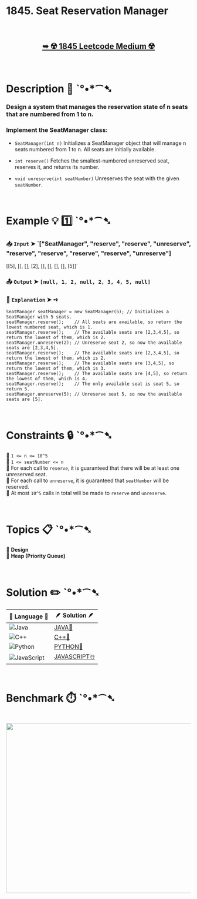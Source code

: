 # 1845. Seat Reservation Manager

</br>

<h2 align="center"> 

<a href="https://leetcode.com/problems/seat-reservation-manager/description/"><strong>➥ ☢️ 1845 Leetcode Medium ☢️ </strong></a>
</h2>

</br>

# Description 📜 ˋ°•*⁀➷

### Design a system that manages the reservation state of n seats that are numbered from 1 to n.

### Implement the SeatManager class:

- `SeatManager(int n)` Initializes a SeatManager object that will manage n seats numbered from 1 to n. All seats are initially available.

- `int reserve()` Fetches the smallest-numbered unreserved seat, reserves it, and returns its number.

- `void unreserve(int seatNumber)` Unreserves the seat with the given `seatNumber`.

</br>

# Example 💡 1️⃣ ˋ°•*⁀➷

  ### 📥 `Input`  ➤ `["SeatManager", "reserve", "reserve", "unreserve", "reserve", "reserve", "reserve", "reserve", "unreserve"]
[[5], [], [], [2], [], [], [], [], [5]]`

  ### 📤 `Output`  ➤ `[null, 1, 2, null, 2, 3, 4, 5, null]`

  ### 🔦 `Explanation`  ➤ ➺

```JS
SeatManager seatManager = new SeatManager(5); // Initializes a SeatManager with 5 seats.
seatManager.reserve();    // All seats are available, so return the lowest numbered seat, which is 1.
seatManager.reserve();    // The available seats are [2,3,4,5], so return the lowest of them, which is 2.
seatManager.unreserve(2); // Unreserve seat 2, so now the available seats are [2,3,4,5].
seatManager.reserve();    // The available seats are [2,3,4,5], so return the lowest of them, which is 2.
seatManager.reserve();    // The available seats are [3,4,5], so return the lowest of them, which is 3.
seatManager.reserve();    // The available seats are [4,5], so return the lowest of them, which is 4.
seatManager.reserve();    // The only available seat is seat 5, so return 5.
seatManager.unreserve(5); // Unreserve seat 5, so now the available seats are [5].
```

</br>

# Constraints 🔒 ˋ°•*⁀➷

🔹 `1 <= n <= 10^5` </br>
🔹 `1 <= seatNumber <= n` </br>
🔹 For each call to `reserve`, it is guaranteed that there will be at least one unreserved seat. </br>
🔹 For each call to `unreserve`, it is guaranteed that `seatNumber` will be reserved. </br>
🔹 At most `10^5` calls in total will be made to `reserve` and `unreserve`. </br>

</br>

# Topics 📋 ˋ°•*⁀➷

🔸 **Design** </br>
🔸 **Heap (Priority Queue)** </br>

</br>

# Solution ✏️ ˋ°•*⁀➷

| 📒 Language 📒  | 🪶 Solution 🪶 |
| ------------- | ------------- |
|  ![Java](https://img.shields.io/badge/java-%23ED8B00.svg?style=for-the-badge&logo=openjdk&logoColor=white)  | [JAVA🍁](https://github.com/Prakhar-002/LEETCODE/blob/main/%F0%9F%8E%AD%20LEVEL%20wise%20que%20with%20solution%20%F0%9F%8E%AF/%E2%98%A2%EF%B8%8F%20Medium%20%E2%98%A2%EF%B8%8F/%E2%98%A2%EF%B8%8F%20Medium%201845.%20Seat%20Reservation%20Manager%20%E2%98%83%EF%B8%8F%20%F0%9F%8D%81%20%F0%9F%8D%B0%20%F0%9F%8E%B2/%F0%9F%8D%81JAVA%20-%201845.%20Seat%20Reservation%20Manager.java) |
|  ![C++](https://img.shields.io/badge/c++-%2300599C.svg?style=for-the-badge&logo=c%2B%2B&logoColor=white)  | [C++🎲](https://github.com/Prakhar-002/LEETCODE/blob/main/%F0%9F%8E%AD%20LEVEL%20wise%20que%20with%20solution%20%F0%9F%8E%AF/%E2%98%A2%EF%B8%8F%20Medium%20%E2%98%A2%EF%B8%8F/%E2%98%A2%EF%B8%8F%20Medium%201845.%20Seat%20Reservation%20Manager%20%E2%98%83%EF%B8%8F%20%F0%9F%8D%81%20%F0%9F%8D%B0%20%F0%9F%8E%B2/%F0%9F%8E%B2CPP%20-%201845.%20Seat%20Reservation%20Manager.cpp)  |
|  ![Python](https://img.shields.io/badge/python-3670A0?style=for-the-badge&logo=python&logoColor=ffdd54)    | [PYTHON🍰](https://github.com/Prakhar-002/LEETCODE/blob/main/%F0%9F%8E%AD%20LEVEL%20wise%20que%20with%20solution%20%F0%9F%8E%AF/%E2%98%A2%EF%B8%8F%20Medium%20%E2%98%A2%EF%B8%8F/%E2%98%A2%EF%B8%8F%20Medium%201845.%20Seat%20Reservation%20Manager%20%E2%98%83%EF%B8%8F%20%F0%9F%8D%81%20%F0%9F%8D%B0%20%F0%9F%8E%B2/%F0%9F%8D%B0PYTHON%20-%201845.%20Seat%20Reservation%20Manager.py) |
| ![JavaScript](https://img.shields.io/badge/javascript-%23323330.svg?style=for-the-badge&logo=javascript&logoColor=%23F7DF1E)   | [JAVASCRIPT☃️](https://github.com/Prakhar-002/LEETCODE/blob/main/%F0%9F%8E%AD%20LEVEL%20wise%20que%20with%20solution%20%F0%9F%8E%AF/%E2%98%A2%EF%B8%8F%20Medium%20%E2%98%A2%EF%B8%8F/%E2%98%A2%EF%B8%8F%20Medium%201845.%20Seat%20Reservation%20Manager%20%E2%98%83%EF%B8%8F%20%F0%9F%8D%81%20%F0%9F%8D%B0%20%F0%9F%8E%B2/%E2%98%83%EF%B8%8FJAVASCRIPT%20-%201845.%20Seat%20Reservation%20Manager.js) |

</br>

# Benchmark ⏱️ ˋ°•*⁀➷

<h1  align="center" >

<img src ="https://github.com/user-attachments/assets/961f65ca-9a92-45ee-956a-a1d7ca4b0e27" width = "700px" height="462px" />

</h1>
